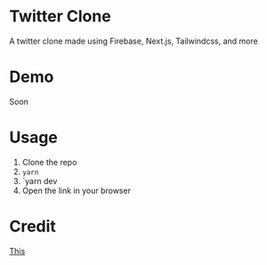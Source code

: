# Twitter Clone

A twitter clone made using Firebase, Next.js, Tailwindcss, and more

# Demo

Soon

# Usage

1. Clone the repo
2. `yarn`
3. `yarn dev
4. Open the link in your browser

# Credit

[This](https://www.youtube.com/watch?v=5Wak0iyGCrc)
